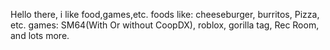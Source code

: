Hello there, i like food,games,etc.
foods like: cheeseburger, burritos, Pizza, etc.
games: SM64(With Or without CoopDX), roblox, gorilla tag, Rec Room, and lots more.
